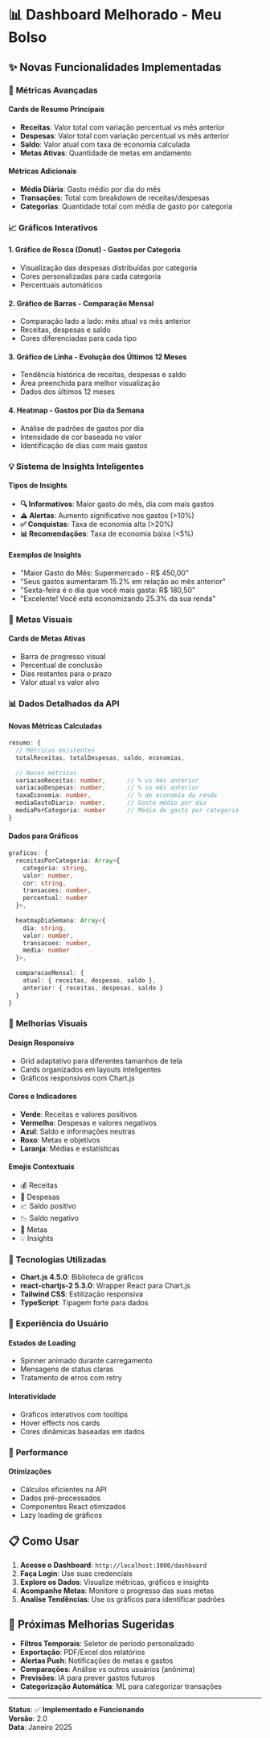 # 📊 Dashboard Melhorado - Meu Bolso

## ✨ Novas Funcionalidades Implementadas

### 🎯 **Métricas Avançadas**

#### **Cards de Resumo Principais**
- **Receitas**: Valor total com variação percentual vs mês anterior
- **Despesas**: Valor total com variação percentual vs mês anterior  
- **Saldo**: Valor atual com taxa de economia calculada
- **Metas Ativas**: Quantidade de metas em andamento

#### **Métricas Adicionais**
- **Média Diária**: Gasto médio por dia do mês
- **Transações**: Total com breakdown de receitas/despesas
- **Categorias**: Quantidade total com média de gasto por categoria

### 📈 **Gráficos Interativos**

#### **1. Gráfico de Rosca (Donut) - Gastos por Categoria**
- Visualização das despesas distribuídas por categoria
- Cores personalizadas para cada categoria
- Percentuais automáticos

#### **2. Gráfico de Barras - Comparação Mensal**
- Comparação lado a lado: mês atual vs mês anterior
- Receitas, despesas e saldo
- Cores diferenciadas para cada tipo

#### **3. Gráfico de Linha - Evolução dos Últimos 12 Meses**
- Tendência histórica de receitas, despesas e saldo
- Área preenchida para melhor visualização
- Dados dos últimos 12 meses

#### **4. Heatmap - Gastos por Dia da Semana**
- Análise de padrões de gastos por dia
- Intensidade de cor baseada no valor
- Identificação de dias com mais gastos

### 💡 **Sistema de Insights Inteligentes**

#### **Tipos de Insights**
- **🔍 Informativos**: Maior gasto do mês, dia com mais gastos
- **⚠️ Alertas**: Aumento significativo nos gastos (>10%)
- **✅ Conquistas**: Taxa de economia alta (>20%)
- **📊 Recomendações**: Taxa de economia baixa (<5%)

#### **Exemplos de Insights**
- "Maior Gasto do Mês: Supermercado - R$ 450,00"
- "Seus gastos aumentaram 15.2% em relação ao mês anterior"
- "Sexta-feira é o dia que você mais gasta: R$ 180,50"
- "Excelente! Você está economizando 25.3% da sua renda"

### 🎯 **Metas Visuais**

#### **Cards de Metas Ativas**
- Barra de progresso visual
- Percentual de conclusão
- Dias restantes para o prazo
- Valor atual vs valor alvo

### 📊 **Dados Detalhados da API**

#### **Novas Métricas Calculadas**
```typescript
resumo: {
  // Métricas existentes
  totalReceitas, totalDespesas, saldo, economias,
  
  // Novas métricas
  variacaoReceitas: number,      // % vs mês anterior
  variacaoDespesas: number,      // % vs mês anterior  
  taxaEconomia: number,          // % de economia da renda
  mediaGastoDiario: number,      // Gasto médio por dia
  mediaPorCategoria: number      // Média de gasto por categoria
}
```

#### **Dados para Gráficos**
```typescript
graficos: {
  receitasPorCategoria: Array<{
    categoria: string,
    valor: number,
    cor: string,
    transacoes: number,
    percentual: number
  }>,
  
  heatmapDiaSemana: Array<{
    dia: string,
    valor: number,
    transacoes: number,
    media: number
  }>,
  
  comparacaoMensal: {
    atual: { receitas, despesas, saldo },
    anterior: { receitas, despesas, saldo }
  }
}
```

### 🎨 **Melhorias Visuais**

#### **Design Responsivo**
- Grid adaptativo para diferentes tamanhos de tela
- Cards organizados em layouts inteligentes
- Gráficos responsivos com Chart.js

#### **Cores e Indicadores**
- **Verde**: Receitas e valores positivos
- **Vermelho**: Despesas e valores negativos  
- **Azul**: Saldo e informações neutras
- **Roxo**: Metas e objetivos
- **Laranja**: Médias e estatísticas

#### **Emojis Contextuais**
- 💰 Receitas
- 💸 Despesas  
- 📈 Saldo positivo
- 📉 Saldo negativo
- 🎯 Metas
- 💡 Insights

### 🔧 **Tecnologias Utilizadas**

- **Chart.js 4.5.0**: Biblioteca de gráficos
- **react-chartjs-2 5.3.0**: Wrapper React para Chart.js
- **Tailwind CSS**: Estilização responsiva
- **TypeScript**: Tipagem forte para dados

### 📱 **Experiência do Usuário**

#### **Estados de Loading**
- Spinner animado durante carregamento
- Mensagens de status claras
- Tratamento de erros com retry

#### **Interatividade**
- Gráficos interativos com tooltips
- Hover effects nos cards
- Cores dinâmicas baseadas em dados

### 🚀 **Performance**

#### **Otimizações**
- Cálculos eficientes na API
- Dados pré-processados
- Componentes React otimizados
- Lazy loading de gráficos

## 📋 **Como Usar**

1. **Acesse o Dashboard**: `http://localhost:3000/dashboard`
2. **Faça Login**: Use suas credenciais
3. **Explore os Dados**: Visualize métricas, gráficos e insights
4. **Acompanhe Metas**: Monitore o progresso das suas metas
5. **Analise Tendências**: Use os gráficos para identificar padrões

## 🎯 **Próximas Melhorias Sugeridas**

- **Filtros Temporais**: Seletor de período personalizado
- **Exportação**: PDF/Excel dos relatórios
- **Alertas Push**: Notificações de metas e gastos
- **Comparações**: Análise vs outros usuários (anônima)
- **Previsões**: IA para prever gastos futuros
- **Categorização Automática**: ML para categorizar transações

---

**Status**: ✅ **Implementado e Funcionando**  
**Versão**: 2.0  
**Data**: Janeiro 2025